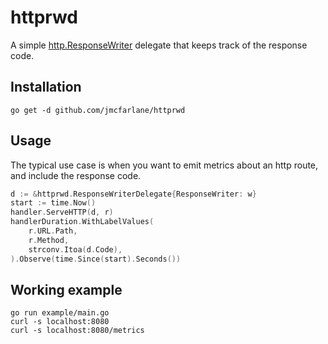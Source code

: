 # httprwd

A simple [http.ResponseWriter](https://golang.org/pkg/net/http/#ResponseWriter)
delegate that keeps track of the response code.

## Installation

```
go get -d github.com/jmcfarlane/httprwd
```

## Usage

The typical use case is when you want to emit metrics about an http
route, and include the response code.

```go
d := &httprwd.ResponseWriterDelegate{ResponseWriter: w}
start := time.Now()
handler.ServeHTTP(d, r)
handlerDuration.WithLabelValues(
    r.URL.Path,
    r.Method,
    strconv.Itoa(d.Code),
).Observe(time.Since(start).Seconds())
```

## Working example

```
go run example/main.go
curl -s localhost:8080
curl -s localhost:8080/metrics
```
